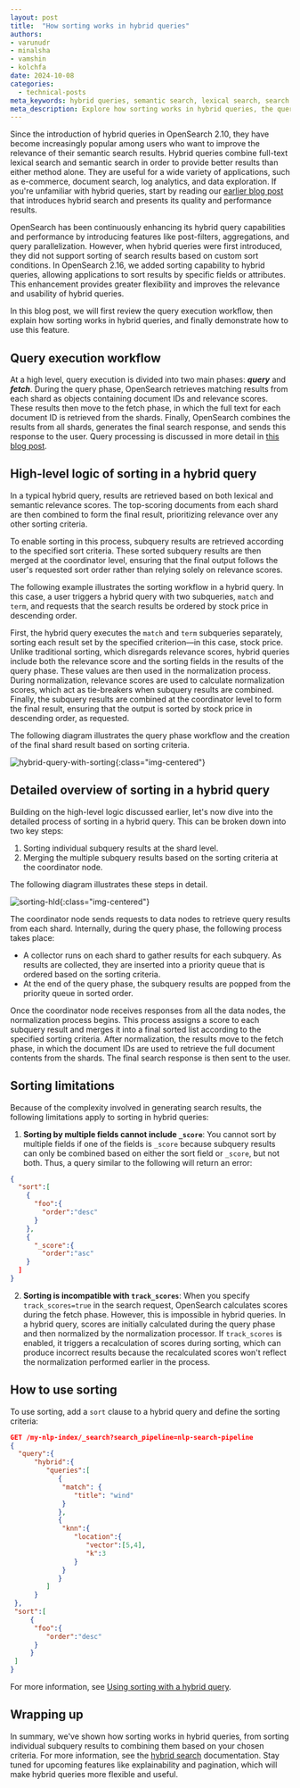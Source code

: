 ```yaml
---
layout: post
title:  "How sorting works in hybrid queries"
authors:
- varunudr
- minalsha
- vamshin
- kolchfa
date: 2024-10-08
categories:
  - technical-posts
meta_keywords: hybrid queries, semantic search, lexical search, search relevance, query execution workflow, OpenSearch hybrid search
meta_description: Explore how sorting works in hybrid queries, the query execution workflow, and ways to leverage these sorting capabilities within OpenSearch to improve search relevance and usability of results.
---
```


Since the introduction of hybrid queries in OpenSearch 2.10, they have become increasingly popular among users who want to improve the relevance of their semantic search results. Hybrid queries combine full-text lexical search and semantic search in order to provide better results than either method alone. They are useful for a wide variety of applications, such as e-commerce, document search, log analytics, and data exploration. If you're unfamiliar with hybrid queries, start by reading our [earlier blog post](https://opensearch.org/blog/hybrid-search/) that introduces hybrid search and presents its quality and performance results.

OpenSearch has been continuously enhancing its hybrid query capabilities and performance by introducing features like post-filters, aggregations, and query parallelization. However, when hybrid queries were first introduced, they did not support sorting of search results based on custom sort conditions. In OpenSearch 2.16, we added sorting capability to hybrid queries, allowing applications to sort results by specific fields or attributes. This enhancement provides greater flexibility and improves the relevance and usability of hybrid queries.

In this blog post, we will first review the query execution workflow, then explain how sorting works in hybrid queries, and finally demonstrate how to use this feature.

## Query execution workflow

At a high level, query execution is divided into two main phases: ***query*** and ***fetch***. During the query phase, OpenSearch retrieves matching results from each shard as objects containing document IDs and relevance scores. These results then move to the fetch phase, in which the full text for each document ID is retrieved from the shards. Finally, OpenSearch combines the results from all shards, generates the final search response, and sends this response to the user. Query processing is discussed in more detail in [this blog post](https://opensearch.org/blog/a-query-or-there-and-back-again/). 

## High-level logic of sorting in a hybrid query

In a typical hybrid query, results are retrieved based on both lexical and semantic relevance scores. The top-scoring documents from each shard are then combined to form the final result, prioritizing relevance over any other sorting criteria.

To enable sorting in this process, subquery results are retrieved according to the specified sort criteria. These sorted subquery results are then merged at the coordinator level, ensuring that the final output follows the user's requested sort order rather than relying solely on relevance scores.

The following example illustrates the sorting workflow in a hybrid query. In this case, a user triggers a hybrid query with two subqueries, `match` and `term`, and requests that the search results be ordered by stock price in descending order.

First, the hybrid query executes the `match` and `term` subqueries separately, sorting each result set by the specified criterion—in this case, stock price. Unlike traditional sorting, which disregards relevance scores, hybrid queries include both the relevance score and the sorting fields in the results of the query phase. These values are then used in the normalization process. During normalization, relevance scores are used to calculate normalization scores, which act as tie-breakers when subquery results are combined. Finally, the subquery results are combined at the coordinator level to form the final result, ensuring that the output is sorted by stock price in descending order, as requested.

The following diagram illustrates the query phase workflow and the creation of the final shard result based on sorting criteria.

![hybrid-query-with-sorting](/assets/media/blog-images/2024-10-08-internal-functioning-of-sorting-in-hybrid-search/Hybrid-query-with-sorting.png){:class="img-centered"}


## Detailed overview of sorting in a hybrid query 

Building on the high-level logic discussed earlier, let's now dive into the detailed process of sorting in a hybrid query. This can be broken down into two key steps:

1. Sorting individual subquery results at the shard level.
2. Merging the multiple subquery results based on the sorting criteria at the coordinator node.

The following diagram illustrates these steps in detail. 

![sorting-hld](/assets/media/blog-images/2024-10-08-internal-functioning-of-sorting-in-hybrid-search/Sorting-hld.png){:class="img-centered"}

The coordinator node sends requests to data nodes to retrieve query results from each shard. Internally, during the query phase, the following process takes place:

- A collector runs on each shard to gather results for each subquery. As results are collected, they are inserted into a priority queue that is ordered based on the sorting criteria.
- At the end of the query phase, the subquery results are popped from the priority queue in sorted order.

Once the coordinator node receives responses from all the data nodes, the normalization process begins. This process assigns a score to each subquery result and merges it into a final sorted list according to the specified sorting criteria. After normalization, the results move to the fetch phase, in which the document IDs are used to retrieve the full document contents from the shards. The final search response is then sent to the user.

## Sorting limitations

Because of the complexity involved in generating search results, the following limitations apply to sorting in hybrid queries:

1. **Sorting by multiple fields cannot include `_score`**: You cannot sort by multiple fields if one of the fields is `_score` because subquery results can only be combined based on either the sort field or `_score`, but not both. Thus, a query similar to the following will return an error:
  ```json
  {
    "sort":[
      {
        "foo":{
          "order":"desc"
        }
      },
      {
        "_score":{
          "order":"asc"
      }       
    ]
  }
  ```

2. **Sorting is incompatible with `track_scores`**: When you specify `track_scores=true` in the search request, OpenSearch calculates scores during the fetch phase. However, this is impossible in hybrid queries. In a hybrid query, scores are initially calculated during the query phase and then normalized by the normalization processor. If `track_scores` is enabled, it triggers a recalculation of scores during sorting, which can produce incorrect results because the recalculated scores won't reflect the normalization performed earlier in the process.

## How to use sorting

To use sorting, add a `sort` clause to a hybrid query and define the sorting criteria:

```json
GET /my-nlp-index/_search?search_pipeline=nlp-search-pipeline
{
  "query":{
      "hybrid":{
         "queries":[
            {
             "match": {
                "title": "wind"
             }
            },
            {
             "knn":{
                "location":{
                   "vector":[5,4],
                   "k":3
                }
             }
            }
         ]
      }
 },
 "sort":[
     {
      "foo":{
         "order":"desc"
      }
     } 
 ]
}
```

For more information, see [Using sorting with a hybrid query](https://opensearch.org/docs/latest/search-plugins/hybrid-search/#using-sorting-with-a-hybrid-query).

## Wrapping up

In summary, we've shown how sorting works in hybrid queries, from sorting individual subquery results to combining them based on your chosen criteria. For more information, see the [hybrid search](https://opensearch.org/docs/latest/search-plugins/hybrid-search/) documentation. Stay tuned for upcoming features like explainability and pagination, which will make hybrid queries more flexible and useful.
